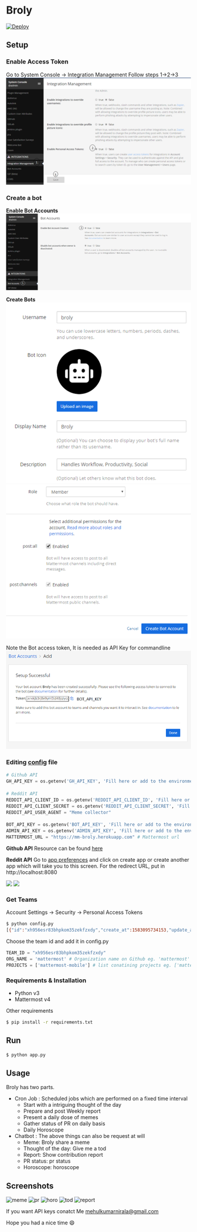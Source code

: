 # Broly

[![Deploy](https://www.herokucdn.com/deploy/button.svg)](https://heroku.com/deploy)

## Setup
### Enable Access Token

Go to System Console -> Integration Management
Follow steps 1->2->3
![](https://github.com/MuLx10/Broly/raw/master/images/access_token.png)

### Create a bot

**Enable Bot Accounts**
![](https://github.com/MuLx10/Broly/raw/master/images/bot_acc.png)


**Create Bots**
![](https://github.com/MuLx10/Broly/raw/master/images/new_bot1.png)
![](https://github.com/MuLx10/Broly/raw/master/images/new_bot2.png)


Note the Bot access token, It is needed as API Key for commandline
![](https://github.com/MuLx10/Broly/raw/master/images/bot_token.png)

### Editing [config](config.py) file

```python
# Github API
GH_API_KEY = os.getenv('GH_API_KEY', 'Fill here or add to the environment variable')

# Reddit API
REDDIT_API_CLIENT_ID = os.getenv('REDDIT_API_CLIENT_ID', 'Fill here or add to the environment variable') 
REDDIT_API_CLIENT_SECRET = os.getenv('REDDIT_API_CLIENT_SECRET', 'Fill here or add to the environment variable')
REDDIT_API_USER_AGENT = "Meme collector"

BOT_API_KEY = os.getenv('BOT_API_KEY', 'Fill here or add to the environment variable') # Mattermost Broly bot access token
ADMIN_API_KEY = os.getenv('ADMIN_API_KEY', 'Fill here or add to the environment variable') # Mattermost Admin access token needed to get team ids (described below)
MATTERMOST_URL = "https://mm-broly.herokuapp.com" # Mattermost url
```
**Github API**
Resource can be found [here](https://help.github.com/en/github/authenticating-to-github/creating-a-personal-access-token-for-the-command-line)

**Reddit API**
Go to [app preferences](https://www.reddit.com/prefs/apps) and click on create app or create another app which will take you to this screen. For the redirect URL, put in http://localhost:8080

![](https://miro.medium.com/max/1866/1*3f6GfvGuHJIcqum74k3xBw.png)
![](https://miro.medium.com/max/1884/1*C-xVOOFOqV877jdZeCZ4sw.png)

### Get Teams
Account Settings -> Security -> Personal Access Tokens

```bash
$ python config.py
[{"id":"xh956esr83bhpkom35zekfzxdy","create_at":1583095734153,"update_at":1583095734153,"delete_at":0,"display_name":"BotFest","name":"botfest","description":"","email":"test@test.com","type":"O","company_name":"","allowed_domains":"","invite_id":"h6cfgdpjh3neumfgeba9oy55qe","allow_open_invite":false,"scheme_id":null,"group_constrained":null}]
```

Choose the team id and add it in config.py

```python 
TEAM_ID = "xh956esr83bhpkom35zekfzxdy"
ORG_NAME = 'mattermost' # Organization name on Github eg. 'mattermost'
PROJECTS = ['mattermost-mobile'] # list conatining projects eg. ['mattermost-mobile']
```

### Requirements & Installation

* Python v3
* Mattermost v4

Other requirements
```bash
$ pip install -r requirements.txt
```

## Run

```bash
$ python app.py
```

## Usage

Broly has two parts.
- Cron Job : Scheduled jobs which are performed on a fixed time interval
  - Start with a intriguing thought of the day
  - Prepare and post Weekly report
  - Present a daily dose of memes
  - Gather status of PR on daily basis
  - Daily Horoscope
- Chatbot : The above things can also be request at will
  - Meme: Broly share a meme
  - Thought of the day: Give me a tod
  - Report: Show contribution report
  - PR status: pr status
  - Horoscope: horoscope
  
  
## Screenshots

![meme](https://user-images.githubusercontent.com/23444642/75647445-ff736080-5c72-11ea-865f-483d4d597c51.gif)
![pr](https://user-images.githubusercontent.com/23444642/75647617-87596a80-5c73-11ea-9c55-7fa8504307b5.gif)
![horo](https://user-images.githubusercontent.com/23444642/75647622-89bbc480-5c73-11ea-83a8-7b1ee776d830.gif)
![tod](https://user-images.githubusercontent.com/23444642/75647561-54af7200-5c73-11ea-853d-e2667e33d6b7.gif)
![report](https://user-images.githubusercontent.com/23444642/75647563-56793580-5c73-11ea-8451-6fd012feef11.gif)


If you want API keys conatct Me [mehulkumarnirala@gmail.com](mehulkumarnirala@gmail.com)

Hope you had a nice time :smile:
